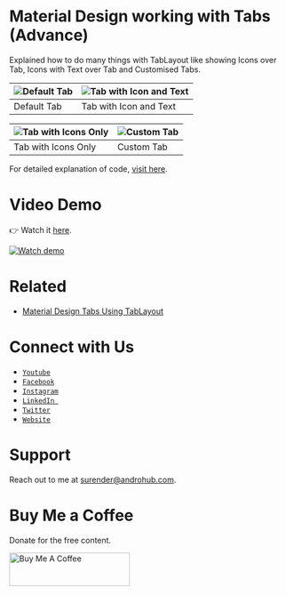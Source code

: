 # Material Design working with Tabs (Advance)
Explained how to do many things with TabLayout like showing Icons over Tab, Icons with Text over Tab and Customised Tabs.

![Default Tab](https://i1.wp.com/www.androhub.com/wp-content/uploads/2017/06/default_tab.jpg?resize=576%2C1024) | ![Tab with Icon and Text](https://i2.wp.com/www.androhub.com/wp-content/uploads/2017/06/tab_with_icon_and_text.jpg?resize=576%2C1024)
---|---
Default Tab | Tab with Icon and Text

![Tab with Icons Only](https://i0.wp.com/www.androhub.com/wp-content/uploads/2017/06/tab_with_icons_only.jpg?resize=576%2C1024) | ![Custom Tab](https://i0.wp.com/www.androhub.com/wp-content/uploads/2017/06/custom_tab.jpg?resize=576%2C1024)
---|---
Tab with Icons Only | Custom Tab

For detailed explanation of code, [visit here](http://www.androhub.com/android-material-design-working-tabs-advanced/).

# Video Demo
👉 Watch it <a href="https://youtu.be/o14pyzosjvk">here</a>.
<br>

[![Watch demo](http://i3.ytimg.com/vi/o14pyzosjvk/hqdefault.jpg)](https://youtu.be/o14pyzosjvk)

# Related
- [Material Design Tabs Using TabLayout](http://www.androhub.com/android-material-design-tabs-using-tablayout/)

# Connect with Us
- <a href="https://www.youtube.com/channel/@Androhub" target="_blank">`Youtube`</a>
- <a href="https://www.facebook.com/androhubtutorial/" target="_blank">`Facebook`</a>
- <a href="https://www.instagram.com/androhub_tutorial" target="_blank">`Instagram`</a>
- <a href="https://www.linkedin.com/in/surender-kumar-681472a8?originalSubdomain=in" target="_blank">`LinkedIn `</a>
- <a href="https://twitter.com/sonusurender0/" target="_blank">`Twitter`</a>
- <a href="http://www.androhub.com/" target="_blank">`Website`</a>

# Support
Reach out to me at surender@androhub.com.

# Buy Me a Coffee
Donate for the free content.

<a href="https://www.buymeacoffee.com/androhub" target="_blank"><img src="https://cdn.buymeacoffee.com/buttons/v2/default-yellow.png" alt="Buy Me A Coffee" style="height: 60px !important;width: 217px !important;" ></a>
